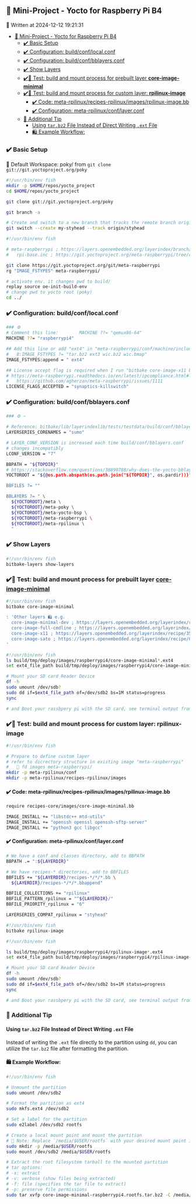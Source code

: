## 🎱 Mini-Project - Yocto for Raspberry Pi B4

📅 Written at 2024-12-12 19:21:31

- [🎱 Mini-Project - Yocto for Raspberry Pi B4](#-mini-project---yocto-for-raspberry-pi-b4)
  - [✔️ Basic Setup](#️-basic-setup)
  - [✔️ Configuration: build/conf/local.conf](#️-configuration-buildconflocalconf)
  - [✔️ Configuration: build/conf/bblayers.conf](#️-configuration-buildconfbblayersconf)
  - [✔️ Show Layers](#️-show-layers)
  - [✔️🧪 Test: build and mount process for prebuilt layer **core-image-minimal**](#️-test-build-and-mount-process-for-prebuilt-layer-core-image-minimal)
  - [✔️🧪 Test: build and mount process for custom layer: **rpilinux-image**](#️-test-build-and-mount-process-for-custom-layer-rpilinux-image)
    - [✔️ Code: meta-rpilinux/recipes-rpilinux/images/rpilinux-image.bb](#️-code-meta-rpilinuxrecipes-rpilinuximagesrpilinux-imagebb)
    - [✔️ Configuration: meta-rpilinux/conf/layer.conf](#️-configuration-meta-rpilinuxconflayerconf)
  - [🚣 Additional Tip](#-additional-tip)
    - [Using `tar.bz2` File Instead of Direct Writing `.ext` File](#using-tarbz2-file-instead-of-direct-writing-ext-file)
    - [🛍️ Example Workflow:](#️-example-workflow)

### ✔️ Basic Setup

📁 Default Workspace: poky/ from `git clone git://git.yoctoproject.org/poky`

```bash
#!/usr/bin/env fish
mkdir -p $HOME/repos/yocto_project
cd $HOME/repos/yocto_project

git clone git://git.yoctoproject.org/poky

git branch -a

# Create and switch to a new branch that tracks the remote branch origin
git switch --create my-styhead --track origin/styhead
```

```bash
#!/usr/bin/env fish

# meta-raspberrypi ; https://layers.openembedded.org/layerindex/branch/master/layer/meta-raspberrypi/
#   rpi-base.inc ; https://git.yoctoproject.org/meta-raspberrypi/tree/conf/machine/include/rpi-base.inc

git clone https://git.yoctoproject.org/git/meta-raspberrypi
rg "IMAGE_FSTYPES" meta-raspberrypi/

# activate env. it changes pwd to build/
replay source oe-init-build-env
# change pwd to yocto root (poky)
cd ../
```

### ✔️ Configuration: build/conf/local.conf

```bash
### ⚙️
# Comment this line:        MACHINE ??= "qemux86-64"
MACHINE ??= "raspberrypi4"

## Add this line or add "ext4" in "meta-raspberrypi/conf/machine/include/rpi-base.inc"
#   8:IMAGE_FSTYPES ?= "tar.bz2 ext3 wic.bz2 wic.bmap"
IMAGE_FSTYPES:append = " ext4"

## License accept flag is required when I run "bitbake core-image-x11 bitbake core-image-sato"
# https://meta-raspberrypi.readthedocs.io/en/latest/ipcompliance.html#linux-firmware-rpidistro
#   https://github.com/agherzan/meta-raspberrypi/issues/1111
LICENSE_FLAGS_ACCEPTED = "synaptics-killswitch"
```

### ✔️ Configuration: build/conf/bblayers.conf

```bash
### ⚙️ ~

# Reference: bitbake/lib/layerindexlib/tests/testdata/build/conf/bblayers.conf
LAYERSERIES_CORENAMES = "sumo"

# LAYER_CONF_VERSION is increased each time build/conf/bblayers.conf
# changes incompatibly
LCONF_VERSION = "7"

BBPATH = "${TOPDIR}"
# https://stackoverflow.com/questions/38890788/why-does-the-yocto-bblayers-conf-file-use-absolute-paths
YOCTOROOT = "${@os.path.abspath(os.path.join("${TOPDIR}", os.pardir))}"

BBFILES ?= ""

BBLAYERS ?= " \
  ${YOCTOROOT}/meta \
  ${YOCTOROOT}/meta-poky \
  ${YOCTOROOT}/meta-yocto-bsp \
  ${YOCTOROOT}/meta-raspberrypi \
  ${YOCTOROOT}/meta-rpilinux \
  "
```

### ✔️ Show Layers

```bash
#!/usr/bin/env fish
bitbake-layers show-layers
```

### ✔️🧪 Test: build and mount process for prebuilt layer [**core-image-minimal**](https://layers.openembedded.org/layerindex/recipe/579/)

```bash
#!/usr/bin/env fish
bitbake core-image-minimal

: 'Other layers 🛍️ e.g.
  core-image-minimal-dev ; https://layers.openembedded.org/layerindex/recipe/580/
  core-image-full-cmdline ; https://layers.openembedded.org/layerindex/recipe/24184/
  core-image-x11 ; https://layers.openembedded.org/layerindex/recipe/351/
  core-image-sato ; https://layers.openembedded.org/layerindex/recipe/658/
'
```

```bash
#!/usr/bin/env fish
ls build/tmp/deploy/images/raspberrypi4/core-image-minimal*.ext4
set ext4_file_path build/tmp/deploy/images/raspberrypi4/core-image-minimal-raspberrypi4.rootfs.ext4

# Mount your SD card Reader Device
df -h
sudo umount /dev/sdb?
sudo dd if=$ext4_file_path of=/dev/sdb2 bs=1M status=progress
sync

# and Boot your rassbpery pi with the SD card, see terminal output from USB to TTL Serial Cable.
```

### ✔️🧪 Test: build and mount process for custom layer: **rpilinux-image**

```bash
#!/usr/bin/env fish

# Prepare to define custom layer
# refer to dicrectory structure in existing image "meta-raspberrypi"
#   🧮 fd images meta-raspberrypi/
mkdir -p meta-rpilinux/conf
mkdir -p meta-rpilinux/recipes-rpilinux/images
```

#### ✔️ Code: meta-rpilinux/recipes-rpilinux/images/rpilinux-image.bb

```bash
require recipes-core/images/core-image-minimal.bb

IMAGE_INSTALL += "libstdc++ mtd-utils"
IMAGE_INSTALL += "openssh openssl openssh-sftp-server"
IMAGE_INSTALL += "python3 gcc libgcc"
```

#### ✔️ Configuration: meta-rpilinux/conf/layer.conf

```bash
# We have a conf and classes directory, add to BBPATH
BBPATH .= ":${LAYERDIR}"

# We have recipes-* directories, add to BBFILES
BBFILES += "${LAYERDIR}/recipes-*/*/*.bb \
  ${LAYERDIR}/recipes-*/*/*.bbappend"

BBFILE_COLLECTIONS += "rpilinux"
BBFILE_PATTERN_rpilinux = "^${LAYERDIR}/"
BBFILE_PRIORITY_rpilinux = "6"

LAYERSERIES_COMPAT_rpilinux = "styhead"
```

```bash
#!/usr/bin/env fish
bitbake rpilinux-image
```

```bash
#!/usr/bin/env fish

ls build/tmp/deploy/images/raspberrypi4/rpilinux-image*.ext4
set ext4_file_path build/tmp/deploy/images/raspberrypi4/rpilinux-image-raspberrypi4.rootfs.ext4

# Mount your SD card Reader Device
df -h
sudo umount /dev/sdb?
sudo dd if=$ext4_file_path of=/dev/sdb2 bs=1M status=progress
sync

# and Boot your rassbpery pi with the SD card, see terminal output from USB to TTL Serial Cable.
```

### 🚣 Additional Tip

#### Using `tar.bz2` File Instead of Direct Writing `.ext` File

Instead of writing the `.ext` file directly to the partition using `dd`, you can utilize the `tar.bz2` file after formatting the partition.

#### 🛍️ Example Workflow:

```bash
#!/usr/bin/env fish

# Unmount the partition
sudo umount /dev/sdb2

# Format the partition as ext4
sudo mkfs.ext4 /dev/sdb2

# Set a label for the partition
sudo e2label /dev/sdb2 rootfs

# Create a local mount point and mount the partition
# 📝 Note: Replace `/media/$USER/rootfs` with your desired mount point if different
sudo mkdir -p /media/$USER/rootfs
sudo mount /dev/sdb2 /media/$USER/rootfs

# Extract the root filesystem tarball to the mounted partition
# tar options:
# -x: extract
# -v: verbose (show files being extracted)
# -f: file (specifies the tar file to extract)
# -p: preserve file permissions
sudo tar xvfp core-image-minimal-raspberrypi4.rootfs.tar.bz2 -C /media/$USER/rootfs
```
